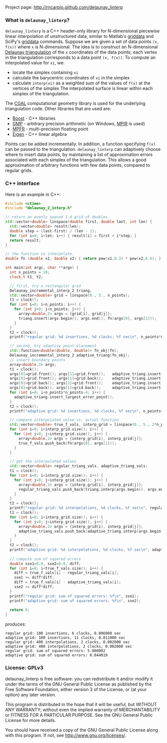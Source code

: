 Project page: http://rncarpio.github.com/delaunay_linterp

### What is `delaunay_linterp`?
`delaunay_linterp` is a C++ header-only library for N-dimensional piecewise linear interpolation of unstructured data, similar to Matlab's 
[griddata](http://www.mathworks.com/help/matlab/ref/griddata.html) and SciPy's [griddata](http://docs.scipy.org/doc/scipy/reference/generated/scipy.interpolate.griddata.html) commands. Suppose we are given a set of data
points `(x, f(x))` where `x` is N-dimensional. The idea is to construct an N-dimensional [Delaunay triangulation](http://en.wikipedia.org/wiki/Delaunay_triangulation) of the `x` coordinates of the data points; each vertex in the triangulation corresponds to a data point `(x, f(x))`. To compute an interpolated value for `xi`, we:
* locate the simplex containing `xi`
* calculate the barycentric coordinates of `xi` in the simplex
* calculate `interp(xi)` as a weighted sum of the values of `f(x)` at the vertices of the simplex
The interpolated surface is linear within each simplex of the triangulation.

The [CGAL](http://www.cgal.org) computational geometry library is used for the underlying triangulation code. Other libraries that are used are:
* [Boost](http://www.boost.org) - C++ libraries
* [GMP](http://gmplib.org) - arbitrary precision arithmetic (on Windows, [MPIR](http://www.mpir.org/) is used)
* [MPFR](http:/www.mpfr.org) - multi-precision floating point
* [Eigen](http://eigen.tuxfamily.org) - C++ linear algebra

Points can be added incrementally. In addition, a function specifying `f(x)` can be passed to the triangulation.  `delaunay_linterp` can adaptively choose where to insert data points, by maintaining a list of approximation errors associated with each simplex of the triangulation. This allows a good approximation of arbitrary functions with few data points, compared to regular grids.

### C++ interface
Here is an example in C++:
```c++
#include <ctime>
#include "delaunay_2_interp.h"

// return an evenly spaced 1-d grid of doubles.
std::vector<double> linspace(double first, double last, int len) {
  std::vector<double> result(len);
  double step = (last-first) / (len - 1);
  for (int i=0; i<len; i++) { result[i] = first + i*step; }
  return result;
}

// the function to interpolate.
double fn (double x1, double x2) { return pow(x1,0.3) * pow(x2,0.6); }

int main(int argc, char **argv) {
  int n_points = 10;
  clock_t t1, t2;      

  // first, try a rectangular grid
  Delaunay_incremental_interp_2 triang;
  std::vector<double> grid = linspace(0., 5., n_points);
  t1 = clock();	
  for (int i=0; i<n_points; i++) {
    for (int j=0; j<n_points; j++) {
	  array<double,2> args = {grid[i], grid[j]};
      triang.insert(args.begin(), args.end(), fn(args[0], args[1]));
    }
  }
  t2 = clock();
  printf("regular grid: %d insertions, %d clocks, %f sec\n", n_points*n_points, (t2-t1), ((double)(t2 - t1)) / CLOCKS_PER_SEC);

  // second, try adaptive point placement
  std::function<double(double, double)> fn_obj(fn);
  Delaunay_incremental_interp_2 adaptive_triang(fn_obj);
  // insert boundary points
  array<double,2> args;
  t1 = clock();
  args[0]=grid.front(); args[1]=grid.front();	adaptive_triang.insert(args.begin(), args.end(), fn(args[0], args[1]));
  args[0]=grid.front(); args[1]=grid.back();	adaptive_triang.insert(args.begin(), args.end(), fn(args[0], args[1]));
  args[0]=grid.back(); args[1]=grid.front();	adaptive_triang.insert(args.begin(), args.end(), fn(args[0], args[1]));
  args[0]=grid.back(); args[1]=grid.back();		adaptive_triang.insert(args.begin(), args.end(), fn(args[0], args[1]));
  for (int i=0; i<n_points*n_points-4; i++) {
    adaptive_triang.insert_largest_error_point();
  }	
  t2 = clock();
  printf("adaptive grid: %d insertions, %d clocks, %f sec\n", n_points*n_points, (t2-t1), ((double)(t2 - t1)) / CLOCKS_PER_SEC);

  // compare interpolated value vs. actual function
  std::vector<double> true_f_vals, interp_grid = linspace(0., 5., 2*n_points);  
  for (int i=0; i<interp_grid.size(); i++) {
    for (int j=0; j<interp_grid.size(); j++) {
	  array<double,2> args = {interp_grid[i], interp_grid[j]};
	  true_f_vals.push_back(fn(args[0], args[1]));
	}
  }

  // get the interpolated values  
  std::vector<double> regular_triang_vals, adaptive_triang_vals;
  t1 = clock();	  
  for (int i=0; i<interp_grid.size(); i++) {
    for (int j=0; j<interp_grid.size(); j++) {
	  array<double,2> args = {interp_grid[i], interp_grid[j]};
	  regular_triang_vals.push_back(triang.interp(args.begin(), args.end()));
	}
  }
  t2 = clock();
  printf("regular grid: %d interpolations, %d clocks, %f sec\n", regular_triang_vals.size(), (t2-t1), ((double)(t2 - t1)) / CLOCKS_PER_SEC);
  t1 = clock();	  
  for (int i=0; i<interp_grid.size(); i++) {
    for (int j=0; j<interp_grid.size(); j++) {
	  array<double,2> args = {interp_grid[i], interp_grid[j]};
	  adaptive_triang_vals.push_back(adaptive_triang.interp(args.begin(), args.end()));
	}
  }
  t2 = clock();
  printf("adaptive grid: %d interpolations, %d clocks, %f sec\n", adaptive_triang_vals.size(), (t2-t1), ((double)(t2 - t1)) / CLOCKS_PER_SEC);
  
  // compute sum of squared errors
  double sse1=0.0, sse2=0.0, diff;
  for (int i=0; i<true_f_vals.size(); i++) {
    diff = true_f_vals[i] - regular_triang_vals[i];
    sse1 += diff*diff;
	diff = true_f_vals[i] - adaptive_triang_vals[i];
	sse2 += diff*diff;
  }
  printf("regular grid: sum of squared errors: %f\n", sse1);
  printf("adaptive grid: sum of squared errors: %f\n", sse2);
  
  return 0;
}
```
produces:
```
regular grid: 100 insertions, 6 clocks, 0.006000 sec
adaptive grid: 100 insertions, 11 clocks, 0.011000 sec
regular grid: 400 interpolations, 2 clocks, 0.002000 sec
adaptive grid: 400 interpolations, 2 clocks, 0.002000 sec
regular grid: sum of squared errors: 5.800002
adaptive grid: sum of squared errors: 0.044019
```
	
### License: GPLv3

delaunay_linterp is free software: you can redistribute it and/or modify
it under the terms of the GNU General Public License as published by
the Free Software Foundation, either version 3 of the License, or
(at your option) any later version.

This program is distributed in the hope that it will be useful,
but WITHOUT ANY WARRANTY; without even the implied warranty of
MERCHANTABILITY or FITNESS FOR A PARTICULAR PURPOSE.  See the
GNU General Public License for more details.

You should have received a copy of the GNU General Public License
along with this program.  If not, see <http://www.gnu.org/licenses/>.